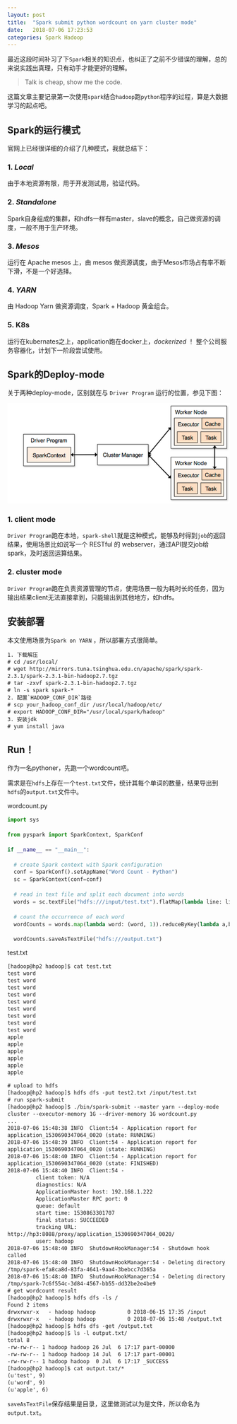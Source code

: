 ```yaml
---
layout: post
title:  "Spark submit python wordcount on yarn cluster mode"
date:   2018-07-06 17:23:53
categories: Spark Hadoop
---
```


最近这段时间补习了下`Spark`相关的知识点，也纠正了之前不少错误的理解，总的来说实践出真理，只有动手才能更好的理解。

> Talk is cheap, show me the code.

这篇文章主要记录第一次使用`spark`结合`hadoop`跑`python`程序的过程，算是大数据学习的起点吧。

## Spark的运行模式

官网上已经很详细的介绍了几种模式，我就总结下：

### 1. *Local*

由于本地资源有限，用于开发测试用，验证代码。

### 2. *Standalone*

Spark自身组成的集群，和hdfs一样有master，slave的概念，自己做资源的调度，一般不用于生产环境。

### 3. *Mesos*

运行在 Apache mesos 上，由 mesos 做资源调度，由于Mesos市场占有率不断下滑，不是一个好选择。

### 4. *YARN*

由 Hadoop Yarn 做资源调度，Spark + Hadoop 黄金组合。

### 5. K8s

运行在kubernates之上，application跑在docker上，_dockerized_ ！ 整个公司服务容器化，计划下一阶段尝试使用。

## Spark的Deploy-mode

关于两种deploy-mode，区别就在与 `Driver Program` 运行的位置，参见下图：

   ![Spark Deploy Mode](/images/spark_deploy_mode.png)


### 1. client mode

   `Driver Program`跑在本地，`spark-shell`就是这种模式，能够及时得到`job`的返回结果，使用场景比如说写一个 RESTful 的 webserver，通过API提交job给spark，及时返回运算结果。

### 2. cluster mode

   `Driver Program`跑在负责资源管理的节点，使用场景一般为耗时长的任务，因为输出结果client无法直接拿到，只能输出到其他地方，如hdfs。

## 安装部署

本文使用场景为`Spark on YARN` ，所以部署方式很简单。

```
1. 下载解压
# cd /usr/local/
# wget http://mirrors.tuna.tsinghua.edu.cn/apache/spark/spark-2.3.1/spark-2.3.1-bin-hadoop2.7.tgz
# tar -zxvf spark-2.3.1-bin-hadoop2.7.tgz
# ln -s spark spark-*
2. 配置`HADOOP_CONF_DIR`路径
# scp your_hadoop_conf_dir /usr/local/hadoop/etc/
# export HADOOP_CONF_DIR="/usr/local/spark/hadoop"
3. 安装jdk
# yum install java
```

## Run！

作为一名pythoner，先跑一个wordcount吧。

需求是在`hdfs`上存在一个`test.txt`文件，统计其每个单词的数量，结果导出到`hdfs`的`output.txt`文件中。

wordcount.py

```python
import sys

from pyspark import SparkContext, SparkConf

if __name__ == "__main__":

  # create Spark context with Spark configuration
  conf = SparkConf().setAppName("Word Count - Python")
  sc = SparkContext(conf=conf)

  # read in text file and split each document into words
  words = sc.textFile("hdfs:///input/test.txt").flatMap(lambda line: line.split(" "))

  # count the occurrence of each word
  wordCounts = words.map(lambda word: (word, 1)).reduceByKey(lambda a,b:a +b)

  wordCounts.saveAsTextFile("hdfs:///output.txt")
```

test.txt

```
[hadoop@hp2 hadoop]$ cat test.txt 
test word
test word
test word
test word
test word
test word
test word
test word
test word
apple
apple
apple
apple
apple
apple
```

```
# upload to hdfs
[hadoop@hp2 hadoop]$ hdfs dfs -put test2.txt /input/test.txt
# run spark-submit
[hadoop@hp2 hadoop]$ ./bin/spark-submit --master yarn --deploy-mode cluster --executor-memory 1G --driver-memory 1G wordcount.py
...
2018-07-06 15:48:38 INFO  Client:54 - Application report for application_1530690347064_0020 (state: RUNNING)
2018-07-06 15:48:39 INFO  Client:54 - Application report for application_1530690347064_0020 (state: RUNNING)
2018-07-06 15:48:40 INFO  Client:54 - Application report for application_1530690347064_0020 (state: FINISHED)
2018-07-06 15:48:40 INFO  Client:54 -
         client token: N/A
         diagnostics: N/A
         ApplicationMaster host: 192.168.1.222
         ApplicationMaster RPC port: 0
         queue: default
         start time: 1530863301707
         final status: SUCCEEDED
         tracking URL: http://hp3:8088/proxy/application_1530690347064_0020/
         user: hadoop
2018-07-06 15:48:40 INFO  ShutdownHookManager:54 - Shutdown hook called
2018-07-06 15:48:40 INFO  ShutdownHookManager:54 - Deleting directory /tmp/spark-efa8ca8d-83fa-4641-9aa4-3bebcc7d365a
2018-07-06 15:48:40 INFO  ShutdownHookManager:54 - Deleting directory /tmp/spark-7c6f554c-3d84-4567-bb55-dd32be2e4be9
# get wordcount result
[hadoop@hp2 hadoop]$ hdfs dfs -ls /
Found 2 items
drwxrwxr-x   - hadoop hadoop          0 2018-06-15 17:35 /input
drwxrwxr-x   - hadoop hadoop          0 2018-07-06 15:48 /output.txt
[hadoop@hp2 hadoop]$ hdfs dfs -get /output.txt
[hadoop@hp2 hadoop]$ ls -l output.txt/
total 8
-rw-rw-r-- 1 hadoop hadoop 26 Jul  6 17:17 part-00000
-rw-rw-r-- 1 hadoop hadoop 14 Jul  6 17:17 part-00001
-rw-rw-r-- 1 hadoop hadoop  0 Jul  6 17:17 _SUCCESS
[hadoop@hp2 hadoop]$ cat output.txt/*
(u'test', 9)
(u'word', 9)
(u'apple', 6)

```

`saveAsTextFile`保存结果是目录，这里做测试以为是文件，所以命名为`output.txt`。




